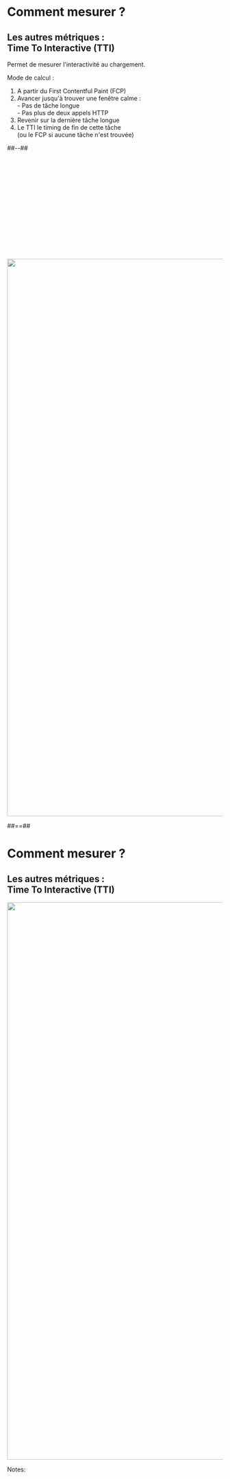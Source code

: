 <!-- .slide: class="two-column with-code " -->

# Comment mesurer ?

## Les autres métriques : <br/>Time To Interactive (TTI)

Permet de mesurer l'interactivité au chargement.

Mode de calcul :

1. A partir du First Contentful Paint (FCP)
2. Avancer jusqu'à trouver une fenêtre calme :
   <br/>- Pas de tâche longue
   <br/>- Pas plus de deux appels HTTP
3. Revenir sur la dernière tâche longue
4. Le TTI le timing de fin de cette tâche <br/>(ou le FCP si aucune tâche n'est trouvée)

##--##

<img src="./assets/images/04-interactivity/tti.svg"  style="width: 1300px; height: auto; display: block; margin-top: 250px;"  />

##==##

<!-- .slide: class="two-column with-code " -->

# Comment mesurer ?

## Les autres métriques : <br/>Time To Interactive (TTI)

<img src="./assets/images/04-interactivity/tti.svg"  style="width: 1300px; height: auto; display: block; margin: auto;"  />

Notes:

